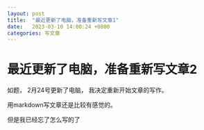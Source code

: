 ```yaml
---
layout: post
title:  "最近更新了电脑，准备重新写文章1"
date:   2023-03-10 14:00:24 +0800
categories: 写文章
---
```


# 最近更新了电脑，准备重新写文章2

如题， 2月24号更新了电脑， 我决定重新开始文章的写作。

用markdown写文章还是比较有感觉的。 

但是我已经忘了怎么写的了





